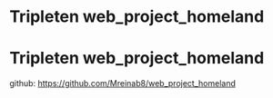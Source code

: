 # Tripleten web_project_homeland

# Tripleten web_project_homeland
github: https://github.com/Mreinab8/web_project_homeland